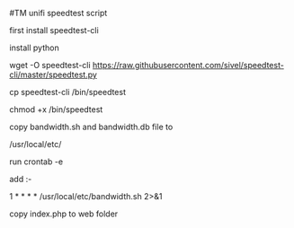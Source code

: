 #TM unifi speedtest script

first install speedtest-cli

install python

wget -O speedtest-cli https://raw.githubusercontent.com/sivel/speedtest-cli/master/speedtest.py

cp speedtest-cli /bin/speedtest

chmod +x /bin/speedtest

copy bandwidth.sh and bandwidth.db file to 

/usr/local/etc/


run crontab -e

add :-

1 * * * * /usr/local/etc/bandwidth.sh 2>&1

copy index.php to web folder
